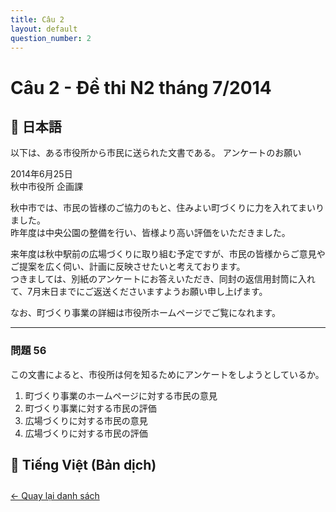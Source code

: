 ```yaml
---
title: Câu 2
layout: default
question_number: 2
---
```


# Câu 2 - Đề thi N2 tháng 7/2014
## 📖 日本語
以下は、ある市役所から市民に送られた文書である。
                                      アンケートのお願い

2014年6月25日  
秋中市役所 企画課  

秋中市では、市民の皆様のご協力のもと、住みよい町づくりに力を入れてまいりました。  
昨年度は中央公園の整備を行い、皆様より高い評価をいただきました。  

来年度は秋中駅前の広場づくりに取り組む予定ですが、市民の皆様からご意見やご提案を広く伺い、計画に反映させたいと考えております。  
つきましては、別紙のアンケートにお答えいただき、同封の返信用封筒に入れて、7月末日までにご返送くださいますようお願い申し上げます。  

なお、町づくり事業の詳細は市役所ホームページでご覧になれます。  

---

### 問題 56

この文書によると、市役所は何を知るためにアンケートをしようとしているか。  

1) 町づくり事業のホームページに対する市民の意見  
2) 町づくり事業に対する市民の評価  
3) 広場づくりに対する市民の意見  
4) 広場づくりに対する市民の評価  


## 📘 Tiếng Việt (Bản dịch)

<div style="margin-top: 2em;">
  <a href="/exam/n2/2014/">← Quay lại danh sách</a>
</div>